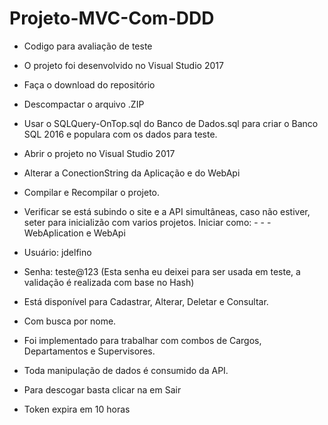 # Projeto-MVC-Com-DDD

- Codigo para avaliação de teste

- O projeto foi desenvolvido no Visual Studio 2017

- Faça o download do repositório
- Descompactar o arquivo .ZIP
- Usar o SQLQuery-OnTop.sql do Banco de Dados.sql para criar o Banco SQL 2016 e populara com os dados para teste.
- Abrir o projeto no Visual Studio 2017
- Alterar a ConectionString da Aplicação e do WebApi
- Compilar e Recompilar o projeto.
- Verificar se está subindo o site e a API simultâneas, caso não estiver, seter para inicializão com varios projetos. Iniciar como: - - - WebAplication e WebApi
- Usuário: jdelfino
- Senha: teste@123 (Esta senha eu deixei para ser usada em teste, a validação é realizada com base no Hash)
- Está disponível para Cadastrar, Alterar, Deletar e Consultar.
- Com busca por nome.
- Foi implementado para trabalhar com combos de Cargos, Departamentos e Supervisores.
- Toda manipulação de dados é consumido da API.
- Para descogar basta clicar na em Sair
- Token expira em 10 horas
